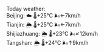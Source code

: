 Today weather:  
Beijing: ☁️   🌡️+25°C 🌬️←7km/h  
Tianjin: 🌦   🌡️+25°C 🌬️←7km/h  
Shijiazhuang: 🌦   🌡️+23°C 🌬️↙12km/h  
Tangshan: 🌦   🌡️+24°C 🌬️↑9km/h  
